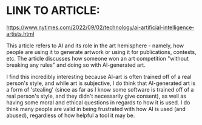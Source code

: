 # LINK TO ARTICLE:

https://www.nytimes.com/2022/09/02/technology/ai-artificial-intelligence-artists.html

This article refers to AI and its role in the art hemisphere - namely, how people are using it to generate artwork or using it for publications, contests, etc. The article discusses how someone won an art competition "without breaking any rules" and doing so with AI-generated art. 

I find this incredibly interesting because AI-art is often trained off of a real person's style, and while art is subjective, I do think that AI-generated art is a form of 'stealing' (since as far as I know some software is trained off of a real person's style, and they didn't necessarily give consent), as well as having some moral and ethical questions in regards to how it is used. I do think many people are valid in being frustrated with how AI is used (and abused), regardless of how helpful a tool it may be.


 
